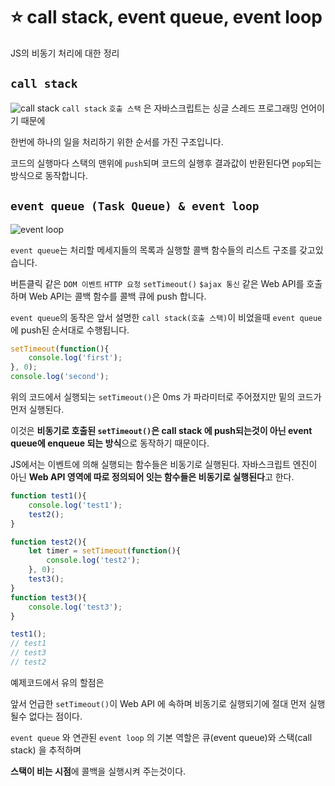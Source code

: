# ⭐️ call stack, event queue, event loop
 JS의 비동기 처리에 대한 정리

## `call stack`
![call stack](https://t1.daumcdn.net/cfile/tistory/9995544C5C32151627)
`call stack` `호출 스택` 은 자바스크립트는 싱글 스레드 프로그래밍 언어이기 때문에

한번에 하나의 일을 처리하기 위한 순서를 가진 구조입니다.

코드의 실행마다 스택의 맨위에 `push`되며 코드의 실행후 결과값이 반환된다면 `pop`되는 방식으로 동작합니다.

## `event queue (Task Queue) & event loop`

![event loop](https://t1.daumcdn.net/cfile/tistory/99A7234F5C321A7F2B)

`event queue`는 처리할 메세지들의 목록과 실행할 콜백 함수들의 리스트 구조를 갖고있습니다.

버튼클릭 같은 `DOM 이벤트` `HTTP 요청` `setTimeout()` `$ajax 통신` 같은 Web API를 호출하며 Web API는 콜백 함수를 콜백 큐에 push 합니다.

`event queue`의 동작은 앞서 설명한 `call stack(호출 스택)`이 비었을때 `event queue`에 push된 순서대로 수행됩니다.

```js
setTimeout(function(){
    console.log('first');
}, 0);
console.log('second');
```

위의 코드에서 실행되는 `setTimeout()`은 0ms 가 파라미터로 주어졌지만 밑의 코드가 먼저 실행된다.

이것은 **비동기로 호출된 `setTimeout()`은 call stack 에 push되는것이 아닌 event queue에 enqueue 되는 방식**으로 동작하기 때문이다.

JS에서는 이벤트에 의해 실행되는 함수들은 비동기로 실행된다. 자바스크립트 엔진이 아닌 **Web API 영역에 따로 정의되어 잇는 함수들은 비동기로 실행된다**고 한다.

```js
function test1(){
    console.log('test1');
    test2();
}

function test2(){
    let timer = setTimeout(function(){
        console.log('test2');
    }, 0);
    test3();
}
function test3(){
    console.log('test3');
}

test1();
// test1
// test3
// test2
```
예제코드에서 유의 할점은 

앞서 언급한 `setTimeout()`이 Web API 에 속하며 비동기로 실행되기에 절대 먼저 실행 될수 없다는 점이다.

`event queue` 와 연관된 `event loop` 의 기본 역할은 큐(event queue)와 스택(call stack) 을 추적하며

**스택이 비는 시점**에 콜백을 실행시켜 주는것이다.